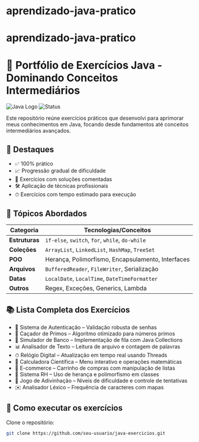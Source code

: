 # aprendizado-java-pratico

# aprendizado-java-pratico

# 🎯 Portfólio de Exercícios Java - Dominando Conceitos Intermediários

![Java Logo](https://img.shields.io/badge/Java-ED8B00?style=for-the-badge&logo=openjdk&logoColor=white) 
![Status](https://img.shields.io/badge/Status-Em%20Desenvolvimento-brightgreen)

Este repositório reúne exercícios práticos que desenvolvi para aprimorar meus conhecimentos em Java, focando desde fundamentos até conceitos intermediários avançados.

## 🌟 Destaques

- ✅ 100% prático  
- 📈 Progressão gradual de dificuldade  
- 🧩 Exercícios com soluções comentadas  
- 🛠 Aplicação de técnicas profissionais  
- ⏱ Exercícios com tempo estimado para execução  

## 🧠 Tópicos Abordados

| Categoria     | Tecnologias/Conceitos                          |
|---------------|-----------------------------------------------|
| **Estruturas**| `if-else`, `switch`, `for`, `while`, `do-while` |
| **Coleções**  | `ArrayList`, `LinkedList`, `HashMap`, `TreeSet` |
| **POO**       | Herança, Polimorfismo, Encapsulamento, Interfaces |
| **Arquivos**  | `BufferedReader`, `FileWriter`, Serialização    |
| **Datas**     | `LocalDate`, `LocalTime`, `DateTimeFormatter`    |
| **Outros**    | Regex, Exceções, Generics, Lambda                |

## 📚 Lista Completa dos Exercícios

- 🔐 Sistema de Autenticação – Validação robusta de senhas  
- 🔢 Caçador de Primos – Algoritmo otimizado para números primos  
- 🏦 Simulador de Banco – Implementação de fila com Java Collections  
- 📊 Analisador de Texto – Leitura de arquivo e contagem de palavras  
- ⏱ Relógio Digital – Atualização em tempo real usando Threads  
- 🧮 Calculadora Científica – Menu interativo e operações matemáticas  
- 🛒 E-commerce – Carrinho de compras com manipulação de listas  
- 👔 Sistema RH – Uso de herança e polimorfismo em classes  
- 🎲 Jogo de Adivinhação – Níveis de dificuldade e controle de tentativas  
- ✉️ Analisador Léxico – Frequência de caracteres com mapas  

## 🚀 Como executar os exercícios

Clone o repositório:

```bash
git clone https://github.com/seu-usuario/java-exercicios.git
